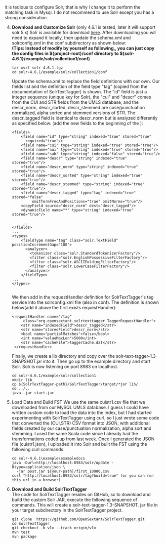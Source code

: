   It is tedious to configure Solr, that is why I change it to perform the matching task in Mysql. 
  I do not recommend to use Solr except you has a strong consideration.

4. **Download and Customize Solr** (only 4.6.1 is tested, later it will support solr 5.x)
   Solr is available for download [here](https://archive.apache.org/dist/lucene/solr/4.6.1/).
   After downloading you will need to expand it locally, then update the schema.xml and solrconfig.xml
   in the conf subdirectory as shown below:  
  **(Tips: Instead of modify by yourself as following,, you can just copy the config files in
  ${project-root}/conf directory to ${solr-4.6.1}/example/solr/collection1/conf)**

   ```
   tar xvzf solr-4.6.1.tgz
   cd solr-4.6.1/example/solr/collection1/conf
   ```

   Update the schema.xml to replace the field definitions with our own. Our fields list and the definition
   of the field type "tag" (copied from the documentation of SolrTextTagger) is shown. The "id" field is
    just a integer sequence (unique key for Solr), the "cui" and "descr" comes from the CUI and
    STR fields from the UMLS database, and the descr_norm, descr_sorted, descr_stemmed are case/punctuation normalized,
    alpha sorted and stemmed versions of STR. The descr_tagged field is identical to descr_norm but is analyzed differently as specified below.
    (add the new fields to the beginning of the <fields>):

    ```
    <fields>
        <field name="id" type="string" indexed="true" stored="true"
          required="true"/>
        <field name="cui" type="string" indexed="true" stored="true"/>
        <field name="aui" type="string" indexed="true" stored="true"/>
        <field name="sab" type="string" indexed="false" stored="true"/>
        <field name="descr" type="string" indexed="true" stored="true"/>
        <field name="descr_norm" type="string" indexed="true" stored="true"/>
        <field name="descr_sorted" type="string" indexed="true" stored="true"/>
        <field name="descr_stemmed" type="string" indexed="true" stored="true"/>
        <field name="descr_tagged" type="tag" indexed="true" stored="false"
             omitTermFreqAndPositions="true" omitNorms="true"/>
        <copyField source="descr_norm" dest="descr_tagged"/>
        <dynamicField name="*" type="string" indexed="true" stored="true"/>
        
        ...
    </fields>
    ...
    <types>
        <fieldType name="tag" class="solr.TextField" positionIncrementGap="100">
          <analyzer>
            <tokenizer class="solr.StandardTokenizerFactory"/>
            <filter class="solr.EnglishPossessiveFilterFactory"/>
            <filter class="solr.ASCIIFoldingFilterFactory"/>
            <filter class="solr.LowerCaseFilterFactory"/>
          </analyzer>
        </fieldType>
    ...
    </types>        
        
    ```
    We then add in the requestHandler definition for SolrTextTagger's tag service into the solrconfig.xml file (also in conf).
    The definition is shown below(add it above the first exists requestHandler):

    ```
    <requestHandler name="/tag"
         class="org.opensextant.solrtexttagger.TaggerRequestHandler">
        <str name="indexedField">descr_tagged</str>
        <str name="storedField">descr_norm</str>
        <bool name="partialMatches">false</bool>
        <int name="valueMaxLen">5000</int>
        <str name="cacheFile">taggerCache.dat</str>
     </requestHandler>
      ```
     Finally, we create a lib directory and copy over the solr-text-tagger-1.3-SNAPSHOT.jar into it.
     Then go up to the example directory and start Solr. Solr is now listening on port 8983 on localhost.

     ```
     cd solr-4.6.1/example/solr/collection1
     mkdir lib
     cp ${SolrTextTagger-path}/SolrTextTagger/target/*jar lib/
     cd ../..
     java -jar start.jar
     ```
5. Load Data and Build FST
    We use the same cuistr1.csv file that we downloaded from our MySQL UMLS database. I guess I could have
    written custom code to load the data into the index, but I had started experimenting with SolrTextTagger using curl,
    so I just wrote some code that converted the (CUI,STR) CSV format into JSON,
    with additional fields created by our case/punctuation normalization, alpha sort and stemming.
    I used the same Scala code since I already had the transformations coded up from last week.
    Once I generated the JSON file (cuistr1.json), I uploaded it into Solr and built the FST using the following curl commands.

    ```
    cd solr-4.6.1\example\exampledocs
    java -Durl=http://localhost:8983/solr/update -Dtype=application/json \
      -jar post.jar ${your-path}/first_10000.csv
    curl "http://localhost:8983/solr/tag?build=true" (or you can run this url in a browser)
    ```
    
    
6. **Download and Build SolrTextTagger**    
   The code for SolrTextTagger resides on GitHub, so to download and build the custom Solr JAR,
    execute the following sequence of commands. This will create a solr-text-tagger-1.3-SNAPSHOT.
    jar file in your target subdirectory in the SolrTextTagger project.

   ```
   git clone  https://github.com/OpenSextant/SolrTextTagger.git
   cd SolrTextTagger
   git checkout -b v1x --track origin/v1x
   mvn test
   mvn package
   ```
